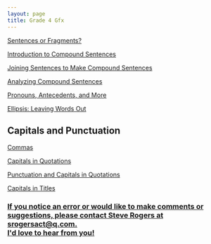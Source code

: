 ```yaml
---
layout: page
title: Grade 4 Gfx
---
```


<a href="/tutorials-v4/sentence_or_fragment_v1/index.html">Sentences or Fragments?</a>

<a href="/tutorials-v4/compound_sentences/index.html">Introduction to Compound Sentences</a>

<a href="/tutorials-v4/compound_sentences_compose/index.html">Joining Sentences to Make Compound Sentences</a>

<a href="/tutorials-v4/compound_sentences_analyze/index.html">Analyzing Compound Sentences</a>

<a href="/tutorials-v4/article_about_tablets_with_pronouns_marked/index.html">Pronouns, Antecedents, and More 

<a href="/tutorials-v4/ellipsis/index.html">Ellipsis: Leaving Words Out</a>

<!-- <a href="/tutorials-v4/compound_subject/index.html">Compound Subjects</a>


<a href="/tutorials-v4/compound_predicate/index.html">Compound Predicates</a>


<a href="/tutorials-v4/compound_object/index.html">Compound Objects</a>


<a href="/tutorials-v4/appositive/index.html">Appositives</a>


<a href="/tutorials-v4/relative_clause/index.html">Relative Clauses</a>


<a href="/tutorials-v4/present_participle_gerund/index.html">Present Participles and Gerunds</a>


<a href="/tutorials-v4/passive_active/index.html">Passive and Active Clauses</a>


<a href="/tutorials-v4/past_participle/index.html">Past Participles</a> -->


<h2>Capitals and Punctuation</h2>

<!-- <a href="/tutorials-v4/pronouns/index.html">Pronouns, Antecedents, and Similar Ideas</a> -->
<a href="/tutorials-v4/commas_v1">Commas

<a href="/tutorials-v4/quotations_v1">Capitals in Quotations

<a href="/tutorials-v4/quotations_v2">Punctuation and Capitals in Quotations

<a href="/tutorials-v4/titles_v1">Capitals in Titles

<h3>If you notice an error or would like to make comments or suggestions, please contact Steve Rogers at srogersact@q.com. 
<br>I'd love to hear from you!</h3>

<!-- <a href="/tutorials-v4/spelling_sample/index.html">Spelling Sample Problem -->